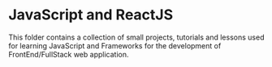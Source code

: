 # JavaScript and ReactJS

This folder contains a collection of small projects, tutorials and lessons used for learning JavaScript and Frameworks for the development of FrontEnd/FullStack web application. 